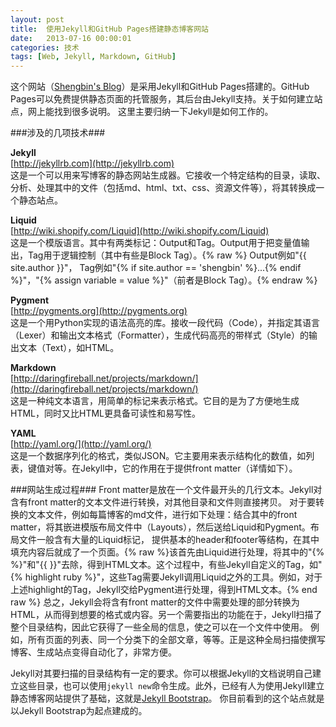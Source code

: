 ```yaml
---
layout: post
title:  使用Jekyll和GitHub Pages搭建静态博客网站
date:   2013-07-16 00:00:01
categories: 技术
tags: [Web, Jekyll, Markdown, GitHub]
---
```


这个网站（[Shengbin's Blog](http://blog.shengbin.me)）是采用Jekyll和GitHub Pages搭建的。GitHub Pages可以免费提供静态页面的托管服务，其后台由Jekyll支持。关于如何建立站点，网上能找到很多说明。
这里主要归纳一下Jekyll是如何工作的。

<!--more-->
###涉及的几项技术###

**Jekyll**  
[http://jekyllrb.com](http://jekyllrb.com)  
这是一个可以用来写博客的静态网站生成器。它接收一个特定结构的目录，读取、分析、处理其中的文件（包括md、html、txt、css、资源文件等），将其转换成一个静态站点。

**Liquid**  
[http://wiki.shopify.com/Liquid](http://wiki.shopify.com/Liquid)  
这是一个模版语言。其中有两类标记：Output和Tag。Output用于把变量值输出，Tag用于逻辑控制（其中有些是Block Tag）。{% raw %} Output例如"{{ site.author }}"，
Tag例如"{% if site.author == 'shengbin' %}...{% endif %}"，"{% assign variable = value %}"（前者是Block Tag）。{% endraw %}

**Pygment**  
[http://pygments.org](http://pygments.org)  
这是一个用Python实现的语法高亮的库。接收一段代码（Code），并指定其语言（Lexer）和输出文本格式（Formatter），生成代码高亮的带样式（Style）的输出文本（Text），如HTML。

**Markdown**  
[http://daringfireball.net/projects/markdown/](http://daringfireball.net/projects/markdown/)  
这是一种纯文本语言，用简单的标记来表示格式。它目的是为了方便地生成HTML，同时又比HTML更具备可读性和易写性。

**YAML**  
[http://yaml.org/](http://yaml.org/)  
这是一个数据序列化的格式，类似JSON。它主要用来表示结构化的数值，如列表，键值对等。在Jekyll中，它的作用在于提供front matter（详情如下）。

###网站生成过程###
Front matter是放在一个文件最开头的几行文本。Jekyll对含有front matter的文本文件进行转换，对其他目录和文件则直接拷贝。
对于要转换的文本文件，例如每篇博客的md文件，进行如下处理：结合其中的front matter，将其嵌进模版布局文件中（Layouts），然后送给Liquid和Pygment。布局文件一般含有大量的Liquid标记，
提供基本的header和footer等结构，在其中填充内容后就成了一个页面。{% raw %}该首先由Liquid进行处理，将其中的"{% %}"和"{{ }}"去除，得到HTML文本。这个过程中，有些Jekyll自定义的Tag，如"{% highlight ruby %}"，这些Tag需要Jekyll调用Liquid之外的工具。例如，对于上述highlight的Tag，Jekyll交给Pygment进行处理，得到HTML文本。{% end raw %}
总之，Jekyll会将含有front matter的文件中需要处理的部分转换为HTML，从而得到想要的格式或内容。另一个需要指出的功能在于，Jekyll扫描了整个目录结构，因此它获得了一些全局的信息，使之可以在一个文件中使用。
例如，所有页面的列表、同一个分类下的全部文章，等等。正是这种全局扫描使撰写博客、生成站点变得自动化了，非常方便。

Jekyll对其要扫描的目录结构有一定的要求。你可以根据Jekyll的文档说明自己建立这些目录，也可以使用`jekyll new`命令生成。此外，已经有人为使用Jekyll建立静态博客网站提供了基础，这就是[Jekyll Bootstrap](http://jekyllbootstrap.com)。
你目前看到的这个站点就是以Jekyll Bootstrap为起点建成的。
